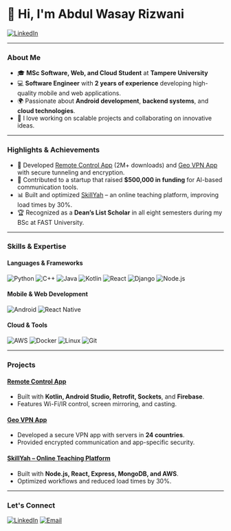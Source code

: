 # 👋 Hi, I'm Abdul Wasay Rizwani

[![LinkedIn](https://img.shields.io/badge/Connect%20on%20LinkedIn-blue?style=for-the-badge&logo=linkedin)](https://www.linkedin.com/in/wasay-rizwani-b0088b1b3/)

---

### About Me

- 🎓 **MSc Software, Web, and Cloud Student** at **Tampere University**
- 💻 **Software Engineer** with **2 years of experience** developing high-quality mobile and web applications.
- 🌍 Passionate about **Android development**, **backend systems**, and **cloud technologies**.
- 🔭 I love working on scalable projects and collaborating on innovative ideas.

---

### Highlights & Achievements

- 🌟 Developed [Remote Control App](https://play.google.com/store/apps/details?id=com.universal.tv.remote.media) (2M+ downloads) and [Geo VPN App](https://play.google.com/store/apps/details?id=com.fast.secure.proxyvpn.unlimitedproxy.security) with secure tunneling and encryption.
- 🚀 Contributed to a startup that raised **$500,000 in funding** for AI-based communication tools.
- 📊 Built and optimized [SkillYah](https://skillyah.com/) – an online teaching platform, improving load times by 30%.
- 🏆 Recognized as a **Dean’s List Scholar** in all eight semesters during my BSc at FAST University.

---

### Skills & Expertise

#### Languages & Frameworks
![Python](https://img.shields.io/badge/Python-3776AB?style=for-the-badge&logo=python&logoColor=white)
![C++](https://img.shields.io/badge/C++-00599C?style=for-the-badge&logo=cplusplus&logoColor=white)
![Java](https://img.shields.io/badge/Java-007396?style=for-the-badge&logo=java&logoColor=white)
![Kotlin](https://img.shields.io/badge/Kotlin-0095D5?style=for-the-badge&logo=kotlin&logoColor=white)
![React](https://img.shields.io/badge/React-61DAFB?style=for-the-badge&logo=react&logoColor=white)
![Django](https://img.shields.io/badge/Django-092E20?style=for-the-badge&logo=django&logoColor=white)
![Node.js](https://img.shields.io/badge/Node.js-339933?style=for-the-badge&logo=node.js&logoColor=white)

#### Mobile & Web Development
![Android](https://img.shields.io/badge/Android-3DDC84?style=for-the-badge&logo=android&logoColor=white)
![React Native](https://img.shields.io/badge/React_Native-61DAFB?style=for-the-badge&logo=react&logoColor=white)


#### Cloud & Tools
![AWS](https://img.shields.io/badge/AWS-FF9900?style=for-the-badge&logo=amazon-aws&logoColor=white)
![Docker](https://img.shields.io/badge/Docker-2496ED?style=for-the-badge&logo=docker&logoColor=white)
![Linux](https://img.shields.io/badge/Linux-FCC624?style=for-the-badge&logo=linux&logoColor=black)
![Git](https://img.shields.io/badge/Git-F05032?style=for-the-badge&logo=git&logoColor=white)

---

### Projects

#### [Remote Control App](https://play.google.com/store/apps/details?id=com.universal.tv.remote.media)
- Built with **Kotlin, Android Studio, Retrofit, Sockets**, and **Firebase**.
- Features Wi-Fi/IR control, screen mirroring, and casting.

#### [Geo VPN App](https://play.google.com/store/apps/details?id=com.fast.secure.proxyvpn.unlimitedproxy.security)
- Developed a secure VPN app with servers in **24 countries**.
- Provided encrypted communication and app-specific security.

#### [SkillYah – Online Teaching Platform](https://skillyah.com/)
- Built with **Node.js, React, Express, MongoDB, and AWS**.
- Optimized workflows and reduced load times by 30%.

---

### Let's Connect

[![LinkedIn](https://img.shields.io/badge/LinkedIn-blue?style=for-the-badge&logo=linkedin)](https://www.linkedin.com/in/wasay-rizwani-b0088b1b3/)
[![Email](https://img.shields.io/badge/Email-D14836?style=for-the-badge&logo=gmail&logoColor=white)](mailto:wasayrizwani@gmail.com)

